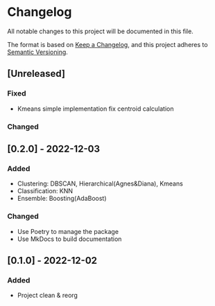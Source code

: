 # Changelog

All notable changes to this project will be documented in this file.

The format is based on [Keep a Changelog](https://keepachangelog.com/en/1.1.0/),
and this project adheres to [Semantic Versioning](https://semver.org/spec/v2.0.0.html).

## [Unreleased]

### Fixed
- Kmeans simple implementation fix centroid calculation

### Changed


## [0.2.0] - 2022-12-03

### Added
- Clustering: DBSCAN, Hierarchical(Agnes&Diana), Kmeans
- Classification: KNN
- Ensemble: Boosting(AdaBoost)

### Changed
- Use Poetry to manage the package
- Use MkDocs to build documentation

## [0.1.0] - 2022-12-02
### Added
- Project clean & reorg
